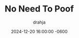 ---
title: No Need To Poof
description: Insert Descriptive Summary Here
author: drahja
date: 2024-12-20 16:00:00 -0600
categories: [Roleplay, Etiquette & Courtesy]
tags: [roleplay, tips, strategies, communication, empathy, honesty, patience, conversation, managing expectations, mental wellbeing, healthy boundaries, boundaries, frustration, mistakes, anxiety]
pin: false
media_subpath: '/posts/poof'
---